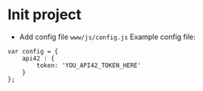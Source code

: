 # Init project

* Add config file
`www/js/config.js`
Example config file:
```
var config = {
    api42 : {
        token: 'YOU_API42_TOKEN_HERE'
    }
};
```